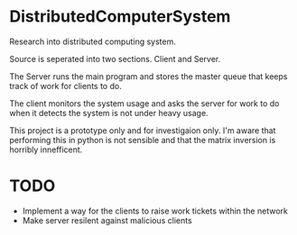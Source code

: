 # DistributedComputerSystem
Research into distributed computing system.

Source is seperated into two sections. Client and Server.

The Server runs the main program and stores the master queue that keeps track of work for clients to do.

The client monitors the system usage and asks the server for work to do when it detects the system is not under heavy usage.

This project is a prototype only and for investigaion only. I'm aware that performing this in python is not sensible and that the matrix inversion is horribly innefficent.

TODO
====

+ Implement a way for the clients to raise work tickets within the network
+ Make server resilent against malicious clients
